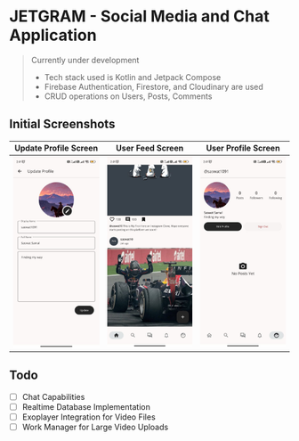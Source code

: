 # JETGRAM - Social Media and Chat Application

> Currently under development
> - Tech stack used is Kotlin and Jetpack Compose
> - Firebase Authentication, Firestore, and Cloudinary are used
> - CRUD operations on Users, Posts, Comments

## Initial Screenshots

|         Update Profile Screen         |            User Feed Screen             |            User Profile Screen             |
|:-------------------------------------:|:---------------------------------------:|:------------------------------------------:|
| ![alt text](images/updateScreen.jpeg) | ![alt text](images/userFeedScreen.jpeg) | ![alt text](images/userProfileScreen.jpeg) |

## Todo

- [ ] Chat Capabilities
- [ ] Realtime Database Implementation
- [ ] Exoplayer Integration for Video Files
- [ ] Work Manager for Large Video Uploads